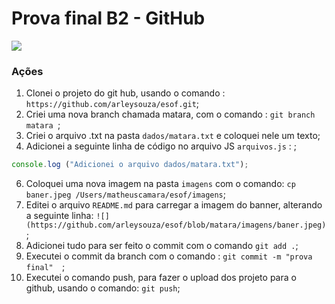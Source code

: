 # Prova final B2 - GitHub

![](https://github.com/arleysouza/esof/blob/matara/imagens/baner.jpeg)

### Ações

1. Clonei o projeto do git hub, usando o comando : `https://github.com/arleysouza/esof.git`;
3. Criei uma nova branch chamada matara, com o comando : `git branch matara `;
4. Criei o arquivo .txt na pasta `dados/matara.txt` e coloquei nele um texto;
5. Adicionei a seguinte linha de código no arquivo JS `arquivos.js` : ;
```JavaScript
console.log ("Adicionei o arquivo dados/matara.txt");
```
6. Coloquei uma nova imagem na pasta `imagens` com o comando: `cp baner.jpeg /Users/matheuscamara/esof/imagens`;
7. Editei o arquivo `README.md` para carregar a imagem do banner, alterando a seguinte linha: `![](https://github.com/arleysouza/esof/blob/matara/imagens/baner.jpeg)`;
8. Adicionei tudo para ser feito o commit com o comando `git add .`;
9. Executei o commit da branch com o comando : `git commit -m "prova final"  `;
10. Executei o comando push, para fazer o upload dos projeto para o github, usando o comando: `git push`;

